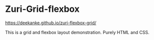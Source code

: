 # Zuri-Grid-flexbox
https://deekanke.github.io/zuri-flexbox-grid/

This is a grid and flexbox layout demonstration.
Purely HTML and CSS.
